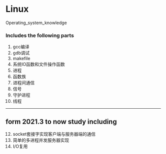 # Linux
Operating_system_knowledge
### Includes the following parts
1. gcc编译
2. gdb调试
3. makefile
4. 系统IO函数和文件操作函数
5. 进程
6. 函数族
7. 进程间通信
8. 信号
9. 守护进程
10. 线程

---
## form 2021.3 to now study including 

12. socket套接字实现客户端与服务器端的通信
13. 简单的多进程并发服务器实现
14. I/O复用
